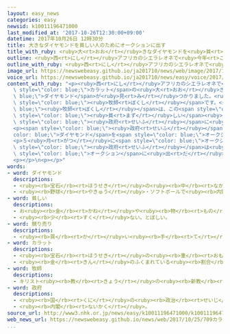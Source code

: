 ```yaml
---
layout: easy_news
categories: easy
newsid: k10011196471000
last_modified_at: '2017-10-26T12:30:00+09:00'
datetime: 2017年10月26日 12時30分
title: 大きなダイヤモンドを貧しい人のためにオークションに出す
title_with_ruby: <ruby>大<rt>おお</rt></ruby>きなダイヤモンドを<ruby>貧<rt>まず</rt></ruby>しい<ruby>人<rt>ひと</rt></ruby>のためにオークションに<ruby>出<rt>だ</rt></ruby>す
outline: <ruby>西<rt>にし</rt></ruby>アフリカのシエラレオネで<ruby>今年<rt>ことし</rt></ruby>３<ruby>月<rt>がつ</rt></ruby>、７０９カラットの<ruby>大<rt>おお</rt></ruby>きなダイヤモンドが<ruby>見<rt>み</rt></ruby>つかりました。
outline_with_ruby: <ruby>西<rt>にし</rt></ruby>アフリカのシエラレオネで<ruby>今年<rt>ことし</rt></ruby>３<ruby>月<rt>がつ</rt></ruby>、７０９カラットの<ruby>大<rt>おお</rt></ruby>きなダイヤモンドが<ruby>見<rt>み</rt></ruby>つかりました。
image_url: https://newswebeasy.github.io/ja201710/news/web/image/2017/10/26/K10011196471_1710250443_1710250444_01_03.jpg
voice_url: https://newswebeasy.github.io/ja201710/news/easy/voice/2017/10/26/k10011196471000.mp3
content_with_ruby: "<p><ruby>西<rt>にし</rt></ruby>アフリカのシエラレオネで<ruby>今年<rt>ことし</rt></ruby>３<ruby>月<rt>がつ</rt></ruby>、７０９<span\
  \ style=\"color: blue;\">カラット</span>の<ruby>大<rt>おお</rt></ruby>きな<span style=\"color:\
  \ blue;\">ダイヤモンド</span>が<ruby>見<rt>み</rt></ruby>つかりました。<ruby>見<rt>み</rt></ruby>つけた<ruby>人<rt>ひと</rt></ruby>は<ruby>教会<rt>きょうかい</rt></ruby>の<span\
  \ style=\"color: blue;\"><ruby>牧師<rt>ぼくし</rt></ruby></span>です。<span style=\"color:\
  \ blue;\"><ruby>牧師<rt>ぼくし</rt></ruby></span>は、この<span style=\"color: blue;\">ダイヤモンド</span>を<span\
  \ style=\"color: blue;\"><ruby>貧<rt>まず</rt></ruby>しい</span><ruby>人<rt>ひと</rt></ruby>たちのために<ruby>使<rt>つか</rt></ruby>ってほしいとシエラレオネの<span\
  \ style=\"color: blue;\"><ruby>政府<rt>せいふ</rt></ruby></span>に<ruby>言<rt>い</rt></ruby>いました。</p>\n\
  <p><span style=\"color: blue;\"><ruby>政府<rt>せいふ</rt></ruby></span>は、<span style=\"\
  color: blue;\">ダイヤモンド</span>を<span style=\"color: blue;\">オークション</span>で<ruby>売<rt>う</rt></ruby>ることにしました。<ruby>売<rt>う</rt></ruby>ったお<ruby>金<rt>かね</rt></ruby>で、<ruby>水道<rt>すいどう</rt></ruby>や<ruby>電気<rt>でんき</rt></ruby>を<ruby>使<rt>つか</rt></ruby>えるようにしたり<ruby>学校<rt>がっこう</rt></ruby>を<ruby>作<rt>つく</rt></ruby>ったりする<ruby>計画<rt>けいかく</rt></ruby>です。</p>\n\
  <p>５<ruby>月<rt>がつ</rt></ruby>に<span style=\"color: blue;\">オークション</span>に<ruby>出<rt>だ</rt></ruby>して９<ruby>億<rt>おく</rt></ruby><ruby>円<rt>えん</rt></ruby>になりましたが、<span\
  \ style=\"color: blue;\"><ruby>政府<rt>せいふ</rt></ruby></span>は<ruby>安<rt>やす</rt></ruby>すぎると<ruby>考<rt>かんが</rt></ruby>えて<ruby>売<rt>う</rt></ruby>りませんでした。そして、<ruby>今年<rt>ことし</rt></ruby>１２<ruby>月<rt>がつ</rt></ruby>にアメリカの<span\
  \ style=\"color: blue;\">オークション</span>に<ruby>出<rt>だ</rt></ruby>すことにしました。<ruby>専門家<rt>せんもんか</rt></ruby>の<ruby>中<rt>なか</rt></ruby>には、５７<ruby>億<rt>おく</rt></ruby><ruby>円<rt>えん</rt></ruby>ぐらいになると<ruby>言<rt>い</rt></ruby>っている<ruby>人<rt>ひと</rt></ruby>もいます。</p>\n\
  <p></p>\n<p></p>"
words:
- word: ダイヤモンド
  descriptions:
  - <ruby><rb>宝石</rb><rt>ほうせき</rt></ruby>の<ruby><rb>中</rb><rt>なか</rt></ruby>で、もっともかたくてよく<ruby><rb>光</rb><rt>ひか</rt></ruby>る、<ruby><rb>値打</rb><rt>ねう</rt></ruby>ちの<ruby><rb>高</rb><rt>たか</rt></ruby>いもの。ダイヤ。ダイアモンド。<ruby><rb>金剛石</rb><rt>こんごうせき</rt></ruby>。
  - <ruby><rb>野球</rb><rt>やきゅう</rt></ruby>・ソフトボールで<ruby><rb>内野</rb><rt>ないや</rt></ruby>のこと。
- word: 貧しい
  descriptions:
  - お<ruby><rb>金</rb><rt>かね</rt></ruby>や<ruby><rb>物</rb><rt>もの</rt></ruby>が<ruby><rb>少</rb><rt>すこ</rt></ruby>ししかなく、<ruby><rb>暮</rb><rt>く</rt></ruby>らしに<ruby><rb>困</rb><rt>こま</rt></ruby>る。<ruby><rb>貧乏</rb><rt>びんぼう</rt></ruby>だ。
  - <ruby><rb>少</rb><rt>すく</rt></ruby>ない。とぼしい。
- word: 競り売り
  descriptions:
  - <ruby><rb>買</rb><rt>か</rt></ruby>い<ruby><rb>手</rb><rt>て</rt></ruby>に<ruby><rb>競争</rb><rt>きょうそう</rt></ruby>で<ruby><rb>値段</rb><rt>ねだん</rt></ruby>をつけさせ、いちばん<ruby><rb>高</rb><rt>たか</rt></ruby>い<ruby><rb>値段</rb><rt>ねだん</rt></ruby>をつけた<ruby><rb>人</rb><rt>ひと</rt></ruby>に、その<ruby><rb>品物</rb><rt>しなもの</rt></ruby>を<ruby><rb>売</rb><rt>う</rt></ruby>る<ruby><rb>方法</rb><rt>ほうほう</rt></ruby>。<ruby><rb>競売</rb><rt>きょうばい</rt></ruby>。オークション。せり。
- word: カラット
  descriptions:
  - <ruby><rb>宝石</rb><rt>ほうせき</rt></ruby>の<ruby><rb>重</rb><rt>おも</rt></ruby>さの<ruby><rb>単位</rb><rt>たんい</rt></ruby>。１カラットは０.２グラム。
  - <ruby><rb>金</rb><rt>きん</rt></ruby>のふくまれている<ruby><rb>割合</rb><rt>わりあい</rt></ruby>。<ruby><rb>純金</rb><rt>じゅんきん</rt></ruby>を２４カラットとする。
- word: 牧師
  descriptions:
  - キリスト<ruby><rb>教</rb><rt>きょう</rt></ruby>の<ruby><rb>新教</rb><rt>しんきょう</rt></ruby>で、<ruby><rb>人</rb><rt>ひと</rt></ruby>を<ruby><rb>教</rb><rt>おし</rt></ruby>え<ruby><rb>導</rb><rt>みちび</rt></ruby>いたり、<ruby><rb>教</rb><rt>おし</rt></ruby>えを<ruby><rb>広</rb><rt>ひろ</rt></ruby>めたりする<ruby><rb>人</rb><rt>ひと</rt></ruby>。
- word: 政府
  descriptions:
  - <ruby><rb>国</rb><rt>くに</rt></ruby>の<ruby><rb>政治</rb><rt>せいじ</rt></ruby>を<ruby><rb>行</rb><rt>おこな</rt></ruby>うところ。
  - <ruby><rb>内閣</rb><rt>ないかく</rt></ruby>。
source_url: http://www3.nhk.or.jp/news/easy/k10011196471000/k10011196471000.html
web_news_url: https://newswebeasy.github.io/news/web/2017/10/25/709カラット-平和のダイヤ-オークションへ
...
```

